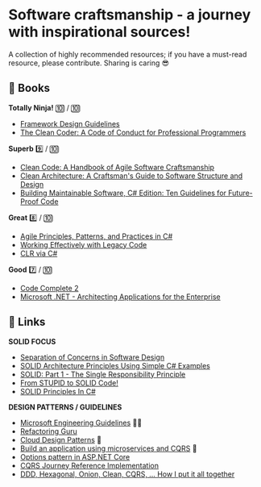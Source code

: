 # Software craftsmanship - a journey with inspirational sources!

A collection of highly recommended resources; if you have a must-read resource, please contribute.
Sharing is caring 😎

## 📖 Books

**Totally Ninja!** 🔟 / 🔟

- [Framework Design Guidelines](https://www.amazon.com/Framework-Design-Guidelines-Conventions-Addison-Wesley-dp-0135896460/dp/0135896460/)
- [The Clean Coder: A Code of Conduct for Professional Programmers](https://www.amazon.com/Clean-Coder-Conduct-Professional-Programmers/dp/0137081073/)

**Superb** 9️⃣ / 🔟

- [Clean Code: A Handbook of Agile Software Craftsmanship](https://www.amazon.com/Clean-Code-Handbook-Software-Craftsmanship/dp/0132350882/)
- [Clean Architecture: A Craftsman's Guide to Software Structure and Design](https://www.amazon.com/Clean-Architecture-Craftsmans-Software-Structure/dp/0134494164/)
- [Building Maintainable Software, C# Edition: Ten Guidelines for Future-Proof Code](https://www.amazon.com/Building-Maintainable-Software-Guidelines-Future-Proof/dp/1491954523/)

**Great** 8️⃣ / 🔟

- [Agile Principles, Patterns, and Practices in C#](https://www.amazon.com/Agile-Principles-Patterns-Practices-C/dp/0131857258/)
- [Working Effectively with Legacy Code](https://www.amazon.com/Working-Effectively-Legacy-Michael-Feathers/dp/0131177052/)
- [CLR via C#](https://www.amazon.com/CLR-via-4th-Developer-Reference/dp/0735667454/)

**Good** 7️⃣ / 🔟

- [Code Complete 2](https://www.amazon.com/Code-Complete-Practical-Handbook-Construction/dp/0735619670/)
- [Microsoft .NET - Architecting Applications for the Enterprise](https://www.amazon.com/Microsoft-NET-Architecting-Applications-Enterprise/dp/0735685355/)

## 🔗 Links

**SOLID FOCUS**

- [Separation of Concerns in Software Design](https://nalexn.github.io/separation-of-concerns/)
- [SOLID Architecture Principles Using Simple C# Examples](https://www.codeproject.com/Articles/703634/SOLID-architecture-principles-using-simple-Csharp)
- [SOLID: Part 1 - The Single Responsibility Principle](https://code.tutsplus.com/tutorials/solid-part-1-the-single-responsibility-principle--net-36074)
- [From STUPID to SOLID Code!](http://williamdurand.fr/2013/07/30/from-stupid-to-solid-code/)
- [SOLID Principles In C#](http://www.c-sharpcorner.com/UploadFile/damubetha/solid-principles-in-C-Sharp/)

**DESIGN PATTERNS / GUIDELINES**

- [Microsoft Engineering Guidelines](https://github.com/dotnet/aspnetcore/wiki/Engineering-guidelines) 👀🎉
- [Refactoring Guru](https://refactoring.guru/)
- [Cloud Design Patterns](https://docs.microsoft.com/en-us/azure/architecture/patterns/) 👀
- [Build an application using microservices and CQRS](https://developer.ibm.com/technologies/microservices/articles/cl-build-app-using-microservices-and-cqrs-trs/) 👀
- [Options pattern in ASP.NET Core](https://docs.microsoft.com/en-us/aspnet/core/fundamentals/configuration/options?view=aspnetcore-3.1)
- [CQRS Journey Reference Implementation](https://github.com/microsoftarchive/cqrs-journey)
- [DDD, Hexagonal, Onion, Clean, CQRS, … How I put it all together](https://herbertograca.com/2017/11/16/explicit-architecture-01-ddd-hexagonal-onion-clean-cqrs-how-i-put-it-all-together/)
